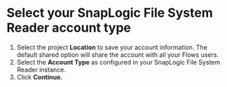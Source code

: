 # Select your SnapLogic File System Reader account type

1. Select the project **Location** to save your account information. The default shared option will share the account with all your Flows users.
2. Select the **Account Type** as configured in your SnapLogic File System Reader instance.
3. Click **Continue.**
